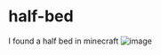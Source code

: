 # half-bed
I found a half bed in minecraft
![image](https://github.com/Raphi-2Code/half-bed/assets/70066593/702bc58e-8279-496a-9d3a-4cc6504c03c9)
